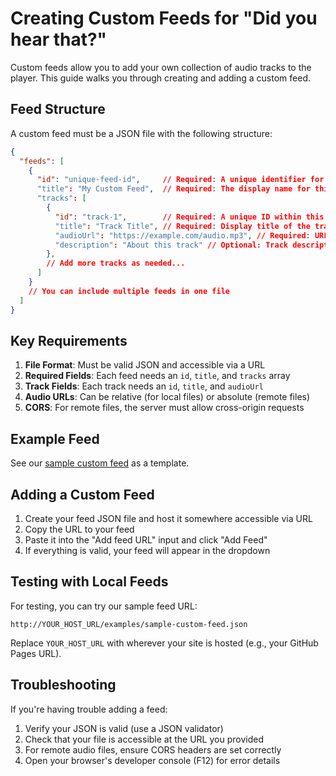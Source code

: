 # Creating Custom Feeds for "Did you hear that?"

Custom feeds allow you to add your own collection of audio tracks to the player. This guide walks you through creating and adding a custom feed.

## Feed Structure

A custom feed must be a JSON file with the following structure:

```json
{
  "feeds": [
    {
      "id": "unique-feed-id",     // Required: A unique identifier for this feed
      "title": "My Custom Feed",  // Required: The display name for this feed
      "tracks": [
        {
          "id": "track-1",        // Required: A unique ID within this feed
          "title": "Track Title", // Required: Display title of the track
          "audioUrl": "https://example.com/audio.mp3", // Required: URL to the audio file
          "description": "About this track" // Optional: Track description
        },
        // Add more tracks as needed...
      ]
    }
    // You can include multiple feeds in one file
  ]
}
```

## Key Requirements

1. **File Format**: Must be valid JSON and accessible via a URL
2. **Required Fields**: Each feed needs an `id`, `title`, and `tracks` array
3. **Track Fields**: Each track needs an `id`, `title`, and `audioUrl`
4. **Audio URLs**: Can be relative (for local files) or absolute (remote files)
5. **CORS**: For remote files, the server must allow cross-origin requests

## Example Feed

See our [sample custom feed](./sample-custom-feed.json) as a template.

## Adding a Custom Feed

1. Create your feed JSON file and host it somewhere accessible via URL
2. Copy the URL to your feed
3. Paste it into the "Add feed URL" input and click "Add Feed"
4. If everything is valid, your feed will appear in the dropdown

## Testing with Local Feeds

For testing, you can try our sample feed URL:

```
http://YOUR_HOST_URL/examples/sample-custom-feed.json
```

Replace `YOUR_HOST_URL` with wherever your site is hosted (e.g., your GitHub Pages URL).

## Troubleshooting

If you're having trouble adding a feed:

1. Verify your JSON is valid (use a JSON validator)
2. Check that your file is accessible at the URL you provided
3. For remote audio files, ensure CORS headers are set correctly
4. Open your browser's developer console (F12) for error details 